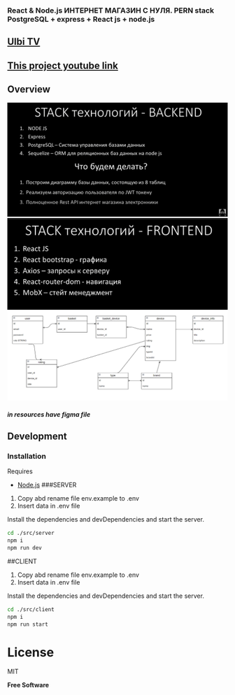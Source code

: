 ### React & Node.js ИНТЕРНЕТ МАГАЗИН С НУЛЯ. PERN stack PostgreSQL + express + React js + node.js
##  [Ulbi TV](https://www.youtube.com/channel/UCDzGdB9TTgFm8jRXn1tBdoA)
##  [This project youtube link](https://www.youtube.com/watch?v=H2GCkRF9eko)


## Overview
![alt back](resources/screens/back.png)
![alt front](resources/screens/front.png)
![alt db erm](resources/screens/db%20erm.png)


##### in resources have figma file

## Development

### Installation

Requires 
- [Node.js](https://nodejs.org/) 
###SERVER
1) Copy abd rename file env.example to .env
2) Insert data in .env file

Install the dependencies and devDependencies and start the server.

```sh
cd ./src/server
npm i
npm run dev
```


##CLIENT
1) Copy abd rename file env.example to .env
2) Insert data in .env file

Install the dependencies and devDependencies and start the server.


```sh
cd ./src/client
npm i
npm run start
```




# License

MIT

**Free Software**


